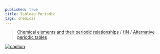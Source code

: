 ```yaml
---
published: true
title: Tableau Periodic
tags: chemical
---
```

> [Chemical elements and their periodic relationships ](https://pioneerworks.org/broadcast/picture-this-periodic-table) / [HN](https://news.ycombinator.com/item?id=34110987) / [Alternative periodic tables](https://en.m.wikipedia.org/wiki/Alternative_periodic_tables)

[![caption](https://cdn.sanity.io/images/vgvol637/production/1799b148edd4666995b3dfea168dad5ea51ed620-2592x1944.svg?w=2000)](https://pioneerworks.org/broadcast/picture-this-periodic-table)
